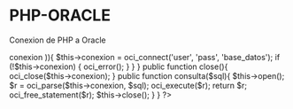 # PHP-ORACLE
Conexion de PHP a Oracle

<?php 
class database{
    private $conexion; 
    
    public function open(){
    	if(!isset( $this->conexion )){
            $this->conexion = oci_connect('user', 'pass', 'base_datos');
            if (!$this->conexion) {
                oci_error();
            }
        }
    }

    public function close(){
    	oci_close($this->conexion);
    }

    public function consulta($sql){
    	$this->open();
    	$r = oci_parse($this->conexion, $sql);
		oci_execute($r);
		return $r;
		oci_free_statement($r);
        $this->close();
    }
}
?>

